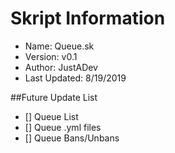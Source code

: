 # Skript Information
* Name: Queue.sk
* Version: v0.1
* Author: JustADev
* Last Updated: 8/19/2019

##Future Update List
- [] Queue List
- [] Queue .yml files
- [] Queue Bans/Unbans
